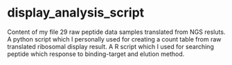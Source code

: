 # display_analysis_script
Content of my file
29 raw peptide data samples translated from NGS resluts. 
A python script which I personally used for creating a count table from raw translated ribosomal display result.
A R script which I used for searching peptide which response to binding-target and elution method.
